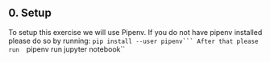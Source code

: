 ## 0. Setup
To setup this exercise we will use Pipenv.
If you do not have pipenv installed please do so by running:
``pip install --user pipenv```
After that please run 
``pipenv run jupyter notebook``